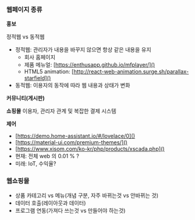 ### 웹페이지 종류
**홍보**

정적웹 vs 동적웹
* 정적웹: 관리자가 내용을 바꾸지 않으면 항상 같은 내용을 유지
  * 회사 홈페이지
  * 제품 메뉴얼: [https://enthusapp.github.io/mfplayer/]()
  * HTML5 animation: [http://react-web-animation.surge.sh/parallax-starfield]()
* 동적웹: 이용자의 동작에 따라 웹 내용과 상태가 변화

**커뮤니티(게시판)**

**쇼핑몰**
이용자, 관리자 관계 및 복잡한 결제 시스템

**제어**
* [https://demo.home-assistant.io/#/lovelace/0]()
* [https://material-ui.com/premium-themes/]()
* [https://www.xisom.com/ko-kr/php/products/xscada.php]()
* 현재: 전체 web 의 0.01 % ?
* 미래: IoT, 수익율?

### 웹쇼핑몰
* 상품 카테고리 vs 메뉴(개념 구분, 자주 바뀌는것 vs 안바뀌는 것)
* 데이터 호출(레이아웃과 데이터)
* 프로그램 연동(가져다 쓰는것 vs 만들어야 하는것)
